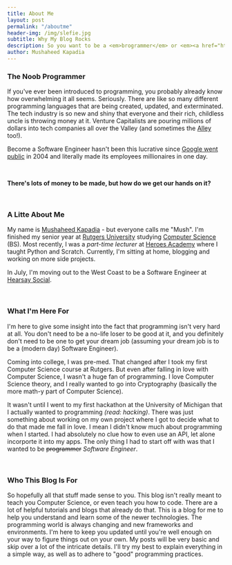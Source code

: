 ```yaml
---
title: About Me
layout: post
permalink: "/aboutme"
header-img: /img/slefie.jpg
subtitle: Why My Blog Rocks
description: So you want to be a <em>brogrammer</em> or <em><a href="https://twitter.com/cecilebaird/status/398132761032413185">sisgrammer</a></em> but don't know where to start huh? Don't worry - I was in your shoes (honestly, probably still am). Focusing on NodeJS and ExpressJS, I'll bring you into the world of modern day web apps.
author: Mushaheed Kapadia
---
```


### The Noob Programmer

If you've ever been introduced to programming, you probably already know how overwhelming it all seems. Seriously. There are like so many different programming languages that are being created, updated, and exterminated. The tech industry is so new and shiny that everyone and their rich, childless uncle is throwing money at it. Venture Capitalists are pouring millions of dollars into tech companies all over the Valley (and sometimes the <a href="https://www.google.com/maps/@40.7808286,-73.958395,12z"> Alley </a> too!). 

Become a Software Engineer hasn't been this lucrative since <a href="http://en.wikipedia.org/wiki/History_of_Google#Financing_and_initial_public_offering"> Google went public</a> in 2004 and literally made its employees millionaires in one day. 

<br>

<b>There's lots of money to be made, but how do we get our hands on it?</b>

<br>

### A Litte About Me

My name is <a href="http://mushaheedkapadia.com">Mushaheed Kapadia</a> - but everyone calls me "Mush". I'm finished my senior year at <a href="http://rutgers.edu">Rutgers University</a> studying <a href="http://cs.rutgers.edu">Computer Science</a> (BS). Most recently, I was a <em> part-time lecturer </em> at <a href="http://njgifted.org">Heroes Academy</a> where I taught Python and Scratch. Currently, I'm sitting at home, blogging and working on more side projects.

In July, I'm moving out to the West Coast to be a Software Engineer at <a href="http://hearsaysocial.com"> Hearsay Social</a>. 

<br>

### What I'm Here For

I'm here to give some insight into the fact that programming isn't very hard at all. You don't need to be a no-life loser to be good at it, and you definitely don't need to be one to get your dream job (assuming your dream job is to be a (modern day) Software Engineer).

Coming into college, I was pre-med. That changed after I took my first Computer Science course at Rutgers. But even after falling in love with Computer Science, I wasn't a huge fan of programming. I love Computer Science theory, and I really wanted to go into Cryptography (basically the more math-y part of Computer Science). 

It wasn't until I went to my first hackathon at the University of Michigan that I actually wanted to programming <em>(read: hacking)</em>. There was just something about working on my own project where I got to decide what to do that made me fall in love. I mean I didn't know much about programming when I started. I had absolutely no clue how to even use an API, let alone incorporte it into my apps. The only thing I had to start off with was that I wanted to be <strike>programmer</strike> <em>Software Engineer</em>.

<br>

### Who This Blog Is For

So hopefully all that stuff made sense to you. This blog isn't really meant to teach you Computer Science, or even teach you how to code. There are a lot of helpful tutorials and blogs that already do that. This is a blog for me to help you understand and learn some of the newer technologies. The programming world is always changing and new frameworks and environments. I'm here to keep you updated until you're well enough on your way to figure things out on your own. My posts will be very basic and skip over a lot of the intricate details. I'll try my best to explain everything in a simple way, as well as to adhere to "good" programming practices. 